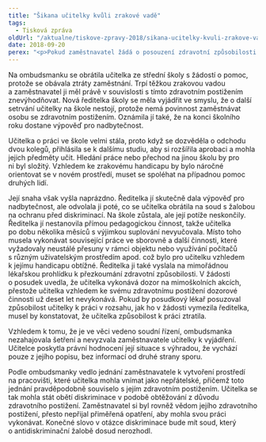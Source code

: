 ```yaml
---
title: "Šikana učitelky kvůli zrakové vadě"
tags:
  - Tisková zpráva
oldUrl: "/aktualne/tiskove-zpravy-2018/sikana-ucitelky-kvuli-zrakove-vade"
date: 2018-09-20
perex: "<p>Pokud zaměstnavatel žádá o posouzení zdravotní způsobilosti svého zaměstnance, nezohlední přitom omezení vyplývající z jeho zdravotního postižení, přestože o nich ví, a neprovede žádné úpravy pracovních podmínek, může se dopouštět diskriminace.</p>"
---
```


<!-- imported from the old website -->

<p>Na ombudsmanku se obrátila učitelka ze střední školy s žádostí o pomoc, protože se obávala ztráty zaměstnání. Trpí těžkou zrakovou vadou a zaměstnavatel ji měl právě v souvislosti s tímto zdravotním postižením znevýhodňovat. Nová ředitelka školy se měla vyjádřit ve smyslu, že o další setrvání učitelky na škole nestojí, protože nemá povinnost zaměstnávat osobu se zdravotním postižením. Oznámila jí také, že na konci školního roku dostane výpověď pro nadbytečnost.</p> <p>Učitelka o práci ve škole velmi stála, proto když se dozvěděla o odchodu dvou kolegů, přihlásila se k dalšímu studiu, aby si rozšířila aprobaci a mohla jejich předměty učit. Hledání práce nebo přechod na jinou školu by pro ni byl složitý. Vzhledem ke zrakovému handicapu by bylo náročné orientovat se v novém prostředí, muset se spoléhat na případnou pomoc druhých lidí.</p> <p>Její snaha však vyšla naprázdno. Ředitelka jí skutečně dala výpověď pro nadbytečnost, ale odvolala ji poté, co se učitelka obrátila na soud s žalobou na ochranu před diskriminací. Na škole zůstala, ale její potíže neskončily. Ředitelka jí nestanovila přímou pedagogickou činnost, takže učitelka po dobu několika měsíců s výjimkou suplování nevyučovala. Místo toho musela vykonávat související práce ve sborovně a další činnosti, které vyžadovaly neustálé přesuny v rámci objektu nebo využívání počítačů s různým uživatelským prostředím apod. což bylo pro učitelku vzhledem k jejímu handicapu obtížné. Ředitelka ji také vyslala na mimořádnou lékařskou prohlídku k přezkoumání zdravotní způsobilosti. V žádosti o posudek uvedla, že učitelka vykonává dozor na mimoškolních akcích, přestože učitelka vzhledem ke svému zdravotnímu postižení dozorové činnosti už deset let nevykonává. Pokud by posudkový lékař posuzoval způsobilost učitelky k práci v rozsahu, jak ho v žádosti vymezila ředitelka, musel by konstatovat, že učitelka způsobilost k práci ztratila.</p> <p>Vzhledem k tomu, že je ve věci vedeno soudní řízení, ombudsmanka nezahajovala šetření a nevyzvala zaměstnavatele učitelky k vyjádření. Učitelce poskytla právní hodnocení její situace s výhradou, že vychází pouze z jejího popisu, bez informací od druhé strany sporu. </p><p> Podle ombudsmanky vedlo jednání zaměstnavatele k vytvoření prostředí na pracovišti, které učitelka mohla vnímat jako nepřátelské, přičemž toto jednání pravděpodobně souviselo s jejím zdravotním postižením. Učitelka se tak mohla stát obětí diskriminace v podobě obtěžování z důvodu zdravotního postižení. Zaměstnavatel si byl rovněž vědom jejího zdravotního postižení, přesto nepřijal přiměřená opatření, aby mohla svou práci vykonávat. Konečné slovo v otázce diskriminace bude mít soud, který o antidiskriminační žalobě dosud nerozhodl.</p>
